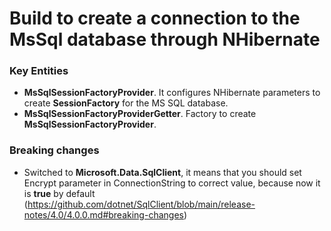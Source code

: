 # Build to create a connection to the MsSql database through NHibernate

### Key Entities

* **MsSqlSessionFactoryProvider**. It configures NHibernate parameters to create **SessionFactory** for the MS SQL database.
* **MsSqlSessionFactoryProviderGetter**. Factory to create **MsSqlSessionFactoryProvider**.

### Breaking changes
* Switched to **Microsoft.Data.SqlClient**, it means that you should set Encrypt parameter in ConnectionString to correct value, because now it is **true** by default (https://github.com/dotnet/SqlClient/blob/main/release-notes/4.0/4.0.0.md#breaking-changes)